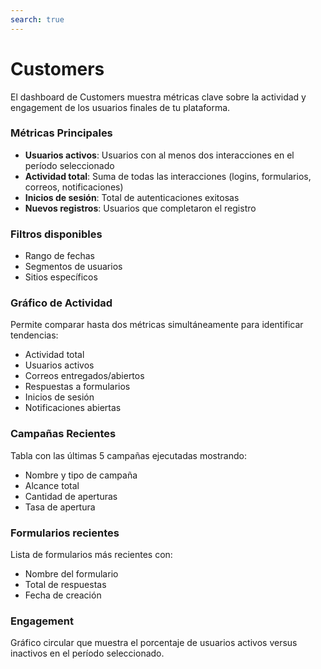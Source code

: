 ```yaml
---
search: true
---
```


# Customers

El dashboard de Customers muestra métricas clave sobre la actividad y engagement de los usuarios finales de tu plataforma.

### Métricas Principales

- **Usuarios activos**: Usuarios con al menos dos interacciones en el período seleccionado
- **Actividad total**: Suma de todas las interacciones (logins, formularios, correos, notificaciones)
- **Inicios de sesión**: Total de autenticaciones exitosas
- **Nuevos registros**: Usuarios que completaron el registro

### Filtros disponibles

- Rango de fechas
- Segmentos de usuarios
- Sitios específicos

### Gráfico de Actividad

Permite comparar hasta dos métricas simultáneamente para identificar tendencias:
- Actividad total
- Usuarios activos
- Correos entregados/abiertos
- Respuestas a formularios
- Inicios de sesión
- Notificaciones abiertas

### Campañas Recientes

Tabla con las últimas 5 campañas ejecutadas mostrando:
- Nombre y tipo de campaña
- Alcance total
- Cantidad de aperturas
- Tasa de apertura

### Formularios recientes

Lista de formularios más recientes con:
- Nombre del formulario
- Total de respuestas
- Fecha de creación

### Engagement

Gráfico circular que muestra el porcentaje de usuarios activos versus inactivos en el período seleccionado.
